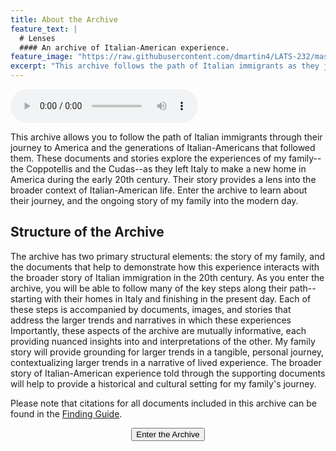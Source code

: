 ```yaml
---
title: About the Archive
feature_text: |
  # Lenses
  #### An archive of Italian-American experience.
feature_image: "https://raw.githubusercontent.com/dmartin4/LATS-232/master/img/immigrationmap.png"
excerpt: "This archive follows the path of Italian immigrants as they journeyed to America and the generations of Italian-Americans that followed them."
---
```


<audio controls autoplay>
  <source src="https://raw.githubusercontent.com/dmartin4/LATS-232/master/img/song.mp3" type="audio/mpeg">
</audio>

This archive allows you to follow the path of Italian immigrants through their journey to America and the generations of Italian-Americans that followed them.  These documents and stories explore the experiences of my family--the Coppotellis and the Cudas--as they left Italy to make a new home in America during the early 20th century.  Their story provides a lens into the broader context of Italian-American life.  Enter the archive to learn about their journey, and the ongoing story of my family into the modern day.

## Structure of the Archive

The archive has two primary structural elements: the story of my family, and the documents that help to demonstrate how this experience interacts with the broader story of Italian immigration in the 20th century.  As you enter the archive, you will be able to follow many of the key steps along their path--starting with their homes in Italy and finishing in the present day.  Each of these steps is accompanied by documents, images, and stories that address the larger trends and narratives in which these experiences  Importantly, these aspects of the archive are mutually informative, each providing nuanced insights into and interpretations of the other.  My family story will provide grounding for larger trends in a tangible, personal journey, contextualizing larger trends in a narrative of lived experience.  The broader story of Italian-American experience told through the supporting documents will help to provide a historical and cultural setting for my family's journey.

Please note that citations for all documents included in this archive can be found in the [Finding Guide](/guide).

<center><a href="http://dmartin4.github.io/LATS-232/italy"><button name="button" onclick="http://dmartin4.github.io/LATS-232/italy">Enter the Archive</button></a></center>
